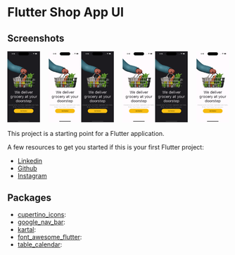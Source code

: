 # Flutter Shop App UI



## Screenshots

<div style="display: flex; justify-content: center;">
  <div style="flex: 1; margin-right: 10px;">
    <img src="app_asset/1.png" alt="Ana Ekran" width="300" />
  </div>
  <div style="flex: 1; margin-left: 10px;">
    <img src="app_asset/1-2.png" alt="Ana Ekran" width="300" />
  </div>
    <div style="flex: 1; margin-right: 10px;">
    <img src="app_asset/1.png" alt="Ana Ekran" width="300" />
  </div>
  <div style="flex: 1; margin-left: 10px;">
    <img src="app_asset/1-2.png" alt="Ana Ekran" width="300" />
  </div>
    <div style="flex: 1; margin-right: 10px;">
    <img src="app_asset/1.png" alt="Ana Ekran" width="300" />
  </div>
  <div style="flex: 1; margin-left: 10px;">
    <img src="app_asset/1-2.png" alt="Ana Ekran" width="300" />
  </div>
</div>



This project is a starting point for a Flutter application.

A few resources to get you started if this is your first Flutter project:

- [Linkedin](https://www.linkedin.com/in/vural-kayra-cetintas/)
- [Github](https://github.com/vuralkayracetintas)
- [Instagram](https://www.instagram.com/vuralkayrac/)



## Packages
- [cupertino_icons](https://pub.dev/packages/cupertino_icons): 
- [google_nav_bar](https://pub.dev/packages/google_nav_bar):
- [kartal](https://pub.dev/packages/kartal):
- [font_awesome_flutter](https://pub.dev/packages/font_awesome_flutter): 
- [table_calendar](https://pub.dev/packages/table_calendar): 